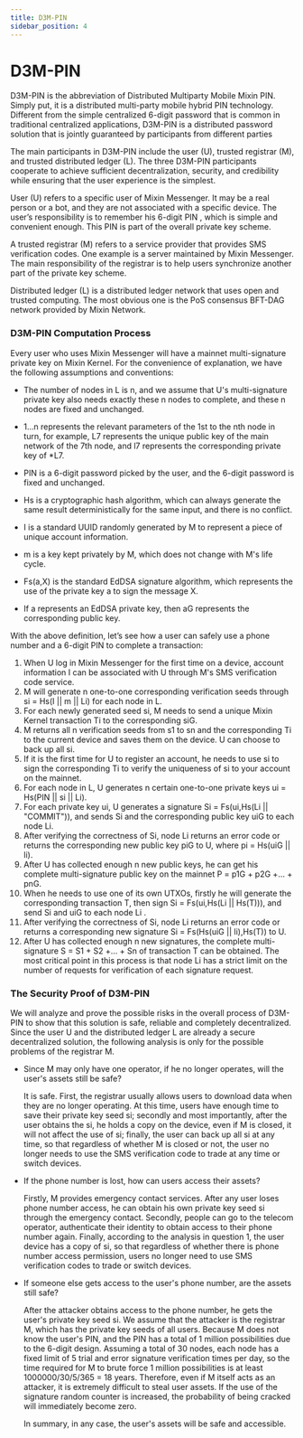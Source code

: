 ```yaml
---
title: D3M-PIN
sidebar_position: 4
---
```


# D3M-PIN
D3M-PIN is the abbreviation of Distributed Multiparty Mobile Mixin PIN. Simply put, it is a distributed multi-party mobile hybrid PIN technology. Different from the simple centralized 6-digit password that is common in traditional centralized applications, D3M-PIN is a distributed password solution that is jointly guaranteed by participants from different parties

The main participants in D3M-PIN include the user (U), trusted registrar (M), and trusted distributed ledger (L). The three D3M-PIN participants cooperate to achieve sufficient decentralization, security, and credibility while ensuring that the user experience is the simplest.

User (U) refers to a specific user of Mixin Messenger. It may be a real person or a bot, and they are not associated with a specific device. The user’s responsibility is to remember his 6-digit PIN , which is simple and convenient enough. This PIN is part of the overall private key scheme.

A trusted registrar (M) refers to a service provider that provides SMS verification codes. One example is a server maintained by Mixin Messenger. The main responsibility of the registrar is to help users synchronize another part of the private key scheme.

Distributed ledger (L) is a distributed ledger network that uses open and trusted computing. The most obvious one is the PoS consensus BFT-DAG network provided by Mixin Network.

### D3M-PIN Computation Process
Every user who uses Mixin Messenger will have a mainnet multi-signature private key on Mixin Kernel. For the convenience of explanation, we have the following assumptions and conventions:

- The number of nodes in L is n, and we assume that U's multi-signature private key also needs exactly these n nodes to complete, and these n nodes are fixed and unchanged.

- 1...n represents the relevant parameters of the 1st to the nth node in turn, for example, L7 represents the unique public key of the main network of the 7th node, and l7 represents the corresponding private key of *L7.

- PIN is a 6-digit password picked by the user, and the 6-digit password is fixed and unchanged.

- Hs is a cryptographic hash algorithm, which can always generate the same result deterministically for the same input, and there is no conflict.

- I is a standard UUID randomly generated by M to represent a piece of unique account information.

- m is a key kept privately by M, which does not change with M's life cycle.

- Fs(a,X) is the standard EdDSA signature algorithm, which represents the use of the private key a to sign the message X.

- If a represents an EdDSA private key, then aG represents the corresponding public key.

With the above definition, let’s see how a user can safely use a phone number and a 6-digit PIN to complete a transaction:

1. When U log in Mixin Messenger for the first time on a device,  account information I can be associated with U through M's SMS verification code service.
2. M will generate n one-to-one corresponding verification seeds through si = Hs(I || m || Li) for each node in L.
3. For each newly generated seed si, M needs to send a unique Mixin Kernel transaction Ti to the corresponding siG.
4. M returns all n verification seeds from s1 to sn and the corresponding Ti to the current device and saves them on the device. U can choose to back up all si.
5. If it is the first time for U to register an account, he needs to use si to sign the corresponding Ti to verify the uniqueness of si to your account on the mainnet.
6. For each node in L, U generates n certain one-to-one private keys ui = Hs(PIN || si || Li).
7. For each private key ui, U generates a signature Si = Fs(ui,Hs(Li || "COMMIT")), and sends Si and the corresponding public key uiG to each node Li.
8. After verifying the correctness of Si, node Li returns an error code or returns the corresponding new public key piG to U, where pi = Hs(uiG || li).
9. After U has collected enough n new public keys, he can get his complete multi-signature public key on the mainnet P = p1G + p2G +… + pnG.
10. When he needs to use one of its own UTXOs, firstly he will generate the corresponding transaction T, then sign Si = Fs(ui,Hs(Li || Hs(T))), and send Si and uiG to each node Li .
11. After verifying the correctness of Si, node Li returns an error code or returns a corresponding new signature Si = Fs(Hs(uiG || li),Hs(T)) to U.
12. After U has collected enough n new signatures, the complete multi-signature S = S1 + S2 +… + Sn of transaction T can be obtained.
The most critical point in this process is that node Li has a strict limit on the number of requests for verification of each signature request.

### The Security Proof of D3M-PIN

We will analyze and prove the possible risks in the overall process of D3M-PIN to show that this solution is safe, reliable and completely decentralized. Since the user U and the distributed ledger L are already a secure decentralized solution, the following analysis is only for the possible problems of the registrar M.

- Since M may only have one operator, if he no longer operates, will the user's assets still be safe?

  It is safe. First, the registrar usually allows users to download data when they are no longer operating. At this time, users have enough time to save their private key seed si; secondly and most importantly, after the user obtains the si, he holds a  copy on the device, even if M is closed, it will not affect the use of si; finally, the user can back up all si at any time, so that regardless of whether M is closed or not, the user no longer needs to use the SMS verification code to trade at any time or switch devices.

- If the phone number is lost, how can users access their assets?

  Firstly, M provides emergency contact services. After any user loses phone number access, he can obtain his own private key seed si through the emergency contact. Secondly, people can go to the telecom operator, authenticate their identity to obtain access to their phone number again. Finally, according to the analysis in question 1, the user device has a copy of si, so that regardless of whether there is phone number access permission, users no longer need to use SMS verification codes to trade or switch devices.

- If someone else gets access to the user's phone number, are the assets still safe?

  After the attacker obtains access to the phone number, he gets the user's private key seed si. We assume that the attacker is the registrar M, which has the private key seeds of all users. Because M does not know the user's PIN, and the PIN has a total of 1 million possibilities due to the 6-digit design. Assuming a total of 30 nodes, each node has a fixed limit of 5 trial and error signature verification times per day, so the time required for M to brute force 1 million possibilities is at least 1000000/30/5/365 = 18 years. Therefore, even if M itself acts as an attacker, it is extremely difficult to steal user assets. If the use of the signature random counter is increased, the probability of being cracked will immediately become zero.

  In summary, in any case, the user's assets will be safe and accessible.
